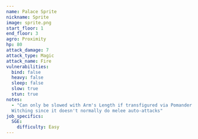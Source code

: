 ```yaml
---
name: Palace Sprite
nickname: Sprite
image: sprite.png
start_floor: 1
end_floor: 3
agro: Proximity
hp: 80
attack_damage: 7
attack_type: Magic
attack_name: Fire
vulnerabilities:
  bind: false
  heavy: false
  sleep: false
  slow: true
  stun: true
notes:
  - "Can only be slowed with Arm's Length if transfigured via Pomander of
  Witching since it doesn't normally do melee auto-attacks"
job_specifics:
  SGE:
    difficulty: Easy
---
```

